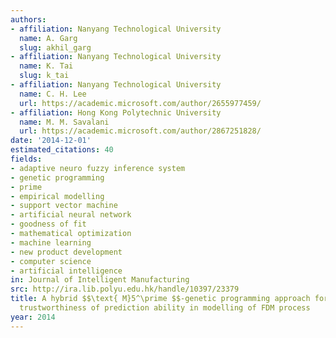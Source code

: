 ```yaml
---
authors:
- affiliation: Nanyang Technological University
  name: A. Garg
  slug: akhil_garg
- affiliation: Nanyang Technological University
  name: K. Tai
  slug: k_tai
- affiliation: Nanyang Technological University
  name: C. H. Lee
  url: https://academic.microsoft.com/author/2655977459/
- affiliation: Hong Kong Polytechnic University
  name: M. M. Savalani
  url: https://academic.microsoft.com/author/2867251828/
date: '2014-12-01'
estimated_citations: 40
fields:
- adaptive neuro fuzzy inference system
- genetic programming
- prime
- empirical modelling
- support vector machine
- artificial neural network
- goodness of fit
- mathematical optimization
- machine learning
- new product development
- computer science
- artificial intelligence
in: Journal of Intelligent Manufacturing
src: http://ira.lib.polyu.edu.hk/handle/10397/23379
title: A hybrid $$\text{ M}5^\prime $$-genetic programming approach for ensuring greater
  trustworthiness of prediction ability in modelling of FDM process
year: 2014
---
```

